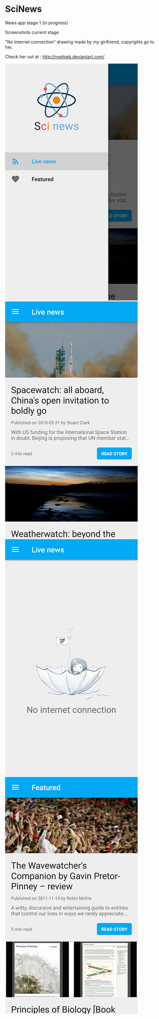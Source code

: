 # SciNews
News app stage 1 (in progress)

Screenshots current stage 

"No internet connection" drawing made by my girlfriend, copyrights go to her.

Check her out at : http://nophieb.deviantart.com/

![Alt text](Screenshots/Screenshot_2018-06-04-00-42-17.png?raw=true "Optional Title") ![Alt text](Screenshots/Screenshot_2018-06-03-17-20-09.png?raw=true "Optional Title")
![Alt text](Screenshots/Screenshot_2018-06-03-21-34-51.png?raw=true "Optional Title") ![Alt text](Screenshots/Screenshot_2018-06-03-21-37-01.png?raw=true "Optional Title")
